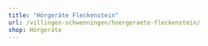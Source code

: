 ```yaml
---
title: "Hörgeräte Fleckenstein"
url: /villingen-schwenningen/hoergeraete-fleckenstein/
shop: Hörgeräte
---
```

